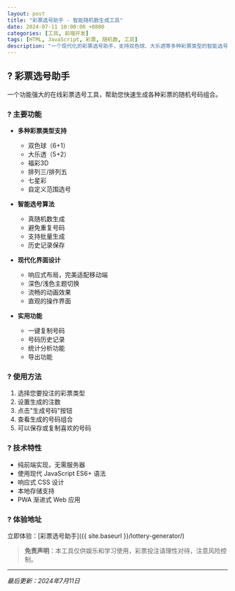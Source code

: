 ```yaml
---
layout: post
title: "彩票选号助手 - 智能随机数生成工具"
date: 2024-07-11 10:00:00 +0800
categories: [工具, 前端开发]
tags: [HTML, JavaScript, 彩票, 随机数, 工具]
description: "一个现代化的彩票选号助手，支持双色球、大乐透等多种彩票类型的智能选号，采用响应式设计和深色模式。"
---
```


## ? 彩票选号助手

一个功能强大的在线彩票选号工具，帮助您快速生成各种彩票的随机号码组合。

### ? 主要功能

- **多种彩票类型支持**
  - 双色球（6+1）
  - 大乐透（5+2）
  - 福彩3D
  - 排列三/排列五
  - 七星彩
  - 自定义范围选号

- **智能选号算法**
  - 真随机数生成
  - 避免重复号码
  - 支持批量生成
  - 历史记录保存

- **现代化界面设计**
  - 响应式布局，完美适配移动端
  - 深色/浅色主题切换
  - 流畅的动画效果
  - 直观的操作界面

- **实用功能**
  - 一键复制号码
  - 号码历史记录
  - 统计分析功能
  - 导出功能

### ? 使用方法

1. 选择您要投注的彩票类型
2. 设置生成的注数
3. 点击"生成号码"按钮
4. 查看生成的号码组合
5. 可以保存或复制喜欢的号码

### ? 技术特性

- 纯前端实现，无需服务器
- 使用现代 JavaScript ES6+ 语法
- 响应式 CSS 设计
- 本地存储支持
- PWA 渐进式 Web 应用

### ? 体验地址

立即体验：[彩票选号助手]({{ site.baseurl }}/lottery-generator/)

> **免责声明**：本工具仅供娱乐和学习使用，彩票投注请理性对待，注意风险控制。

---

*最后更新：2024年7月11日*
